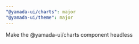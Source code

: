 ```yaml
---
"@yamada-ui/charts": major
"@yamada-ui/theme": major
---
```


Make the @yamada-ui/charts component headless
